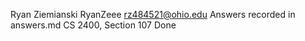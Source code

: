 Ryan Ziemianski
RyanZeee
rz484521@ohio.edu
Answers recorded in answers.md
CS 2400, Section 107
Done
